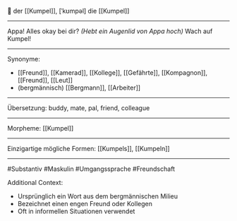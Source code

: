 🔵 der [[Kumpel]], [ˈkʊmpəl]
die [[Kumpel]]


---
Appa! Alles okay bei dir? *(Hebt ein Augenlid von Appa hoch)* Wach auf Kumpel!


---
Synonyme:
- [[Freund]], [[Kamerad]], [[Kollege]], [[Gefährte]], [[Kompagnon]], [[Freund]], [[Leut]]
- (bergmännisch) [[Bergmann]], [[Arbeiter]]

---
Übersetzung: buddy, mate, pal, friend, colleague

---
Morpheme:
[[Kumpel]]

---
Einzigartige mögliche Formen: [[Kumpels]], [[Kumpeln]]

---
#Substantiv #Maskulin #Umgangssprache #Freundschaft

Additional Context:
- Ursprünglich ein Wort aus dem bergmännischen Milieu
- Bezeichnet einen engen Freund oder Kollegen
- Oft in informellen Situationen verwendet